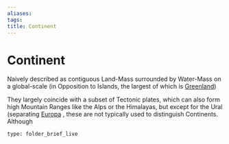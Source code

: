 ```yaml
---
aliases: 
tags: 
title: Continent 
---
```

# Continent 

Naively described as  contiguous Land-Mass surrounded by Water-Mass on a global-scale (in Opposition to Islands, the largest of which is [Greenland](geo/Continent/Europe/Greenland.md))

They largely coincide with a subset of Tectonic plates, which can also form high Mountain Ranges like the Alps or the Himalayas, but except for the Ural (separating [Europa](geo/Continent/Europe.md) , these are not typically used to distinguish Continents. 
Although 

```ccard
type: folder_brief_live
```
 


